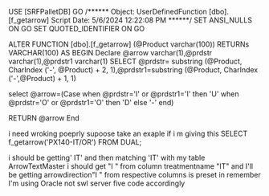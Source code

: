 USE [SRFPalletDB] GO /****** Object: UserDefinedFunction [dbo].[f_getarrow] Script Date: 5/6/2024 12:22:08 PM ******/ SET ANSI_NULLS ON GO SET QUOTED_IDENTIFIER ON GO

ALTER FUNCTION [dbo].[f_getarrow] (@Product varchar(100)) RETURNs VARCHAR(100) AS BEGIN Declare @arrow varchar(1),@prdstr varchar(1),@prdstr1 varchar(1) SELECT @prdstr= substring (@Product, CharIndex ('-', @Product) + 2, 1),@prdstr1=substring (@Product, CharIndex ('-',@Product) + 1, 1)

select @arrow=(Case when @prdstr='I' or @prdstr1='I' then 'U' when @prdstr='O' or @prdstr1='O' then 'D' else '-' end)

RETURN @arrow End

i need wroking poeprly supoose take an exaple if i m giving this SELECT f_getarrow('PX140-IT/OR') FROM DUAL;

i should be getting' IT' and then matching 'IT' with my table ArrowTextMaster i should get "I " from column  treatmentname "IT" and I'll be getting arrowdirection"I " from respective columns is preset in remember I'm using Oracle not swl server five code accordingly 